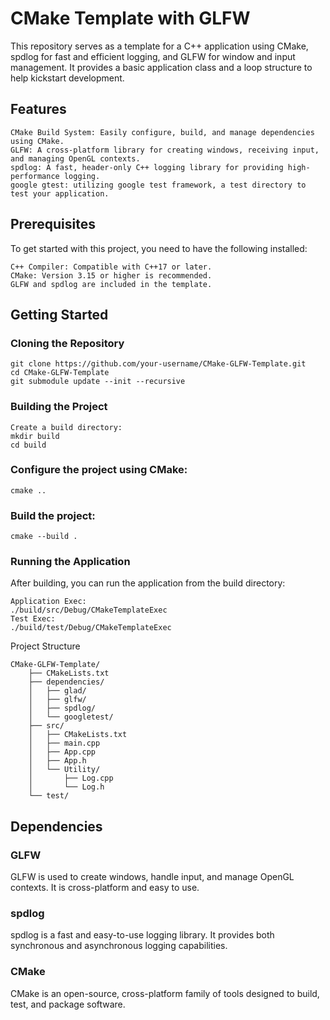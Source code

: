 # CMake Template with GLFW

This repository serves as a template for a C++ application using CMake, spdlog for fast and efficient logging, and GLFW for window and input management. It provides a basic application class and a loop structure to help kickstart development.
## Features

    CMake Build System: Easily configure, build, and manage dependencies using CMake.
    GLFW: A cross-platform library for creating windows, receiving input, and managing OpenGL contexts.
    spdlog: A fast, header-only C++ logging library for providing high-performance logging.
    google gtest: utilizing google test framework, a test directory to test your application.

## Prerequisites

To get started with this project, you need to have the following installed:

    C++ Compiler: Compatible with C++17 or later.
    CMake: Version 3.15 or higher is recommended.
    GLFW and spdlog are included in the template.

## Getting Started
### Cloning the Repository

    git clone https://github.com/your-username/CMake-GLFW-Template.git
    cd CMake-GLFW-Template
    git submodule update --init --recursive
    
### Building the Project

    Create a build directory:
    mkdir build
    cd build

### Configure the project using CMake:

    cmake ..

### Build the project:

    cmake --build .

### Running the Application

After building, you can run the application from the build directory:

    Application Exec:
    ./build/src/Debug/CMakeTemplateExec
    Test Exec:
    ./build/test/Debug/CMakeTemplateExec

Project Structure

    CMake-GLFW-Template/
        ├── CMakeLists.txt            
        ├── dependencies/
        │   ├── glad/
        │   ├── glfw/
        │   ├── spdlog/
        │   └── googletest/
        ├── src/
        │   ├── CMakeLists.txt       
        │   ├── main.cpp
        │   ├── App.cpp
        │   ├── App.h
        │   └── Utility/
        │       ├── Log.cpp
        │       └── Log.h
        └── test/


## Dependencies
### GLFW

GLFW is used to create windows, handle input, and manage OpenGL contexts. It is cross-platform and easy to use.
### spdlog

spdlog is a fast and easy-to-use logging library. It provides both synchronous and asynchronous logging capabilities.
### CMake

CMake is an open-source, cross-platform family of tools designed to build, test, and package software.